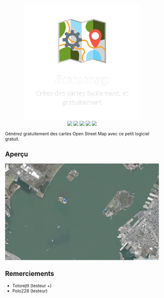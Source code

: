 <p align="center">
<br>
<img src="img/logo1.png" width="75%">
<br>
<img src="https://img.shields.io/github/repo-size/automap-organization/automap">
<img src="https://img.shields.io/github/downloads/automap-organization/automap/total">
<img src="https://img.shields.io/website?down_color=red&down_message=offline&up_color=green&up_message=online&url=https%3A%2F%2Fwww.automap.tk%2F">
<img src="https://img.shields.io/github/commit-activity/w/automap-organization/automap">
<img src="https://img.shields.io/github/contributors/automap-organization/automap">


<p>Générez gratuitement des cartes Open Street Map avec ce petit logiciel gratuit.</p>
<h2>Aperçu</h2>
<img src="img/capture.png">
<h2>Remerciements</h2>
<ul>
    <li>Totorejtt (testeur +)</li>
    <li>Polo228 (testeur)</li>
</ul>
</p>